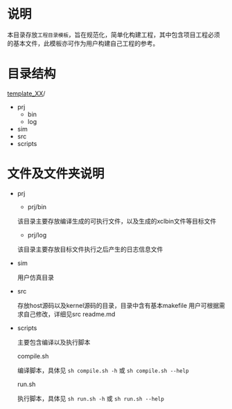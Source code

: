 # 说明
本目录存放`工程目录模板`，旨在规范化，简单化构建工程，其中包含项目工程必须的基本文件，此模板亦可作为用户构建自己工程的参考。

# 目录结构
[template_XX](#template_XX_dir)/  

- prj
	- bin
	- log
- sim
- src
- scripts

# 文件及文件夹说明
- prj
	
	- prj/bin
	
	该目录主要存放编译生成的可执行文件，以及生成的xclbin文件等目标文件

	- prj/log

	该目录主要存放目标文件执行之后产生的日志信息文件
- sim

	用户仿真目录

- src

	存放host源码以及kernel源码的目录，目录中含有基本makefile 用户可根据需求自己修改，详细见src readme.md

- scripts
	
	主要包含编译以及执行脚本

	compile.sh

	编译脚本，具体见 `sh compile.sh -h` 或 `sh compile.sh --help`

	run.sh

	执行脚本，具体见 `sh run.sh -h` 或 `sh run.sh --help`


